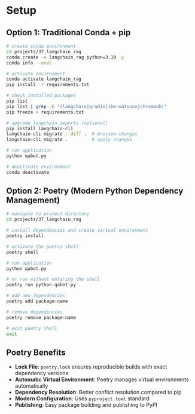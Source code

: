 # Setup

## Option 1: Traditional Conda + pip

```sh
# create conda environment
cd projects/37_langchain_rag
conda create -n langchain_rag python=3.10 -y
conda info --envs

# activate environment
conda activate langchain_rag
pip install -r requirements.txt

# check installed packages
pip list
pip list | grep -E "(langchain|gradio|ibm-watsonx|chromadb)"
pip freeze > requirements.txt

# upgrade langchain imports (optional)
pip install langchain-cli
langchain-cli migrate --diff .  # preview changes
langchain-cli migrate .         # apply changes

# run application
python qabot.py

# deactivate environment
conda deactivate
```

## Option 2: Poetry (Modern Python Dependency Management)

```sh
# navigate to project directory
cd projects/37_langchain_rag

# install dependencies and create virtual environment
poetry install

# activate the poetry shell
poetry shell

# run application
python qabot.py

# or run without entering the shell
poetry run python qabot.py

# add new dependencies
poetry add package-name

# remove dependencies
poetry remove package-name

# exit poetry shell
exit
```

## Poetry Benefits

- **Lock File**: `poetry.lock` ensures reproducible builds with exact dependency versions
- **Automatic Virtual Environment**: Poetry manages virtual environments automatically
- **Dependency Resolution**: Better conflict resolution compared to pip
- **Modern Configuration**: Uses `pyproject.toml` standard
- **Publishing**: Easy package building and publishing to PyPI
